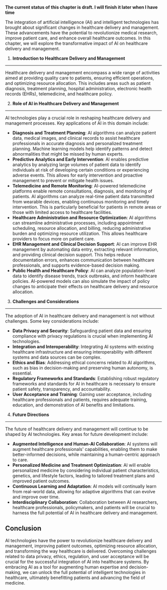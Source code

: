 **The current status of this chapter is draft. I will finish it later when I have time**

The integration of artificial intelligence (AI) and intelligent technologies has brought about significant changes in healthcare delivery and management. These advancements have the potential to revolutionize medical research, improve patient care, and enhance overall healthcare outcomes. In this chapter, we will explore the transformative impact of AI on healthcare delivery and management.

1. **Introduction to Healthcare Delivery and Management**
---------------------------------------------------------

Healthcare delivery and management encompass a wide range of activities aimed at providing quality care to patients, ensuring efficient operations, and optimizing resource allocation. This includes areas such as patient diagnosis, treatment planning, hospital administration, electronic health records (EHRs), telemedicine, and healthcare policy.

2. **Role of AI in Healthcare Delivery and Management**
-------------------------------------------------------

AI technologies play a crucial role in reshaping healthcare delivery and management processes. Key applications of AI in this domain include:

* **Diagnosis and Treatment Planning**: AI algorithms can analyze patient data, medical images, and clinical records to assist healthcare professionals in accurate diagnosis and personalized treatment planning. Machine learning models help identify patterns and detect abnormalities that might be missed by human experts.
* **Predictive Analytics and Early Intervention**: AI enables predictive analytics by analyzing large volumes of patient data to identify individuals at risk of developing certain conditions or experiencing adverse events. This allows for early intervention and proactive management to prevent or mitigate health issues.
* **Telemedicine and Remote Monitoring**: AI-powered telemedicine platforms enable remote consultations, diagnosis, and monitoring of patients. AI algorithms can analyze real-time patient data transmitted from wearable devices, enabling continuous monitoring and timely intervention. This is particularly beneficial for patients in remote areas or those with limited access to healthcare facilities.
* **Healthcare Administration and Resource Optimization**: AI algorithms can streamline administrative processes, including appointment scheduling, resource allocation, and billing, reducing administrative burden and optimizing resource utilization. This allows healthcare providers to focus more on patient care.
* **EHR Management and Clinical Decision Support**: AI can improve EHR management by automating data entry, extracting relevant information, and providing clinical decision support. This helps reduce documentation errors, enhances communication between healthcare professionals, and supports evidence-based decision making.
* **Public Health and Healthcare Policy**: AI can analyze population-level data to identify disease trends, track outbreaks, and inform healthcare policies. AI-powered models can also simulate the impact of policy changes to anticipate their effects on healthcare delivery and resource allocation.

3. **Challenges and Considerations**
------------------------------------

The adoption of AI in healthcare delivery and management is not without challenges. Some key considerations include:

* **Data Privacy and Security**: Safeguarding patient data and ensuring compliance with privacy regulations is crucial when implementing AI technologies.
* **Integration and Interoperability**: Integrating AI systems with existing healthcare infrastructure and ensuring interoperability with different systems and data sources can be complex.
* **Ethics and Bias**: Addressing ethical concerns related to AI algorithms, such as bias in decision-making and preserving human autonomy, is essential.
* **Regulatory Frameworks and Standards**: Establishing robust regulatory frameworks and standards for AI in healthcare is necessary to ensure patient safety, transparency, and accountability.
* **User Acceptance and Training**: Gaining user acceptance, including healthcare professionals and patients, requires adequate training, education, and demonstration of AI benefits and limitations.

4. **Future Directions**
------------------------

The future of healthcare delivery and management will continue to be shaped by AI technologies. Key areas for future development include:

* **Augmented Intelligence and Human-AI Collaboration**: AI systems will augment healthcare professionals' capabilities, enabling them to make better-informed decisions, while maintaining a human-centric approach to care.
* **Personalized Medicine and Treatment Optimization**: AI will enable personalized medicine by considering individual patient characteristics, genetics, and lifestyle factors, leading to tailored treatment plans and improved patient outcomes.
* **Continuous Learning and Adaptation**: AI models will continually learn from real-world data, allowing for adaptive algorithms that can evolve and improve over time.
* **Interdisciplinary Collaboration**: Collaboration between AI researchers, healthcare professionals, policymakers, and patients will be crucial to harness the full potential of AI in healthcare delivery and management.

Conclusion
----------

AI technologies have the power to revolutionize healthcare delivery and management, improving patient outcomes, optimizing resource allocation, and transforming the way healthcare is delivered. Overcoming challenges related to data privacy, ethics, regulation, and user acceptance will be crucial for the successful integration of AI into healthcare systems. By embracing AI as a tool for augmenting human expertise and decision-making, we can unlock the full potential of intelligent technologies in healthcare, ultimately benefitting patients and advancing the field of medicine.
